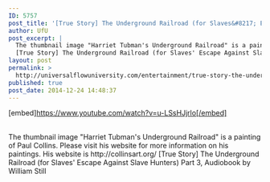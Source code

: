 ```yaml
---
ID: 5757
post_title: '[True Story] The Underground Railroad (for Slaves&#8217; Escape Against Slave Hunters) Part 3,'
author: UfU
post_excerpt: |
  The thumbnail image "Harriet Tubman's Underground Railroad" is a painting of Paul Collins. Please visit his website for more information on his paintings. His website is http://collinsart.org/
  [True Story] The Underground Railroad (for Slaves' Escape Against Slave Hunters) Part 3, Audiobook by William Still
layout: post
permalink: >
  http://universalflowuniversity.com/entertainment/true-story-the-underground-railroad-for-slaves-escape-against-slave-hunters-part-3/
published: true
post_date: 2014-12-24 14:48:37
---
```

[embed]https://www.youtube.com/watch?v=u-LSsHJjrlo[/embed]</br></br>
<p>The thumbnail image "Harriet Tubman's Underground Railroad" is a painting of Paul Collins. Please visit his website for more information on his paintings. His website is http://collinsart.org/   
[True Story] The Underground Railroad (for Slaves' Escape Against Slave Hunters) Part 3, Audiobook by William Still</p>